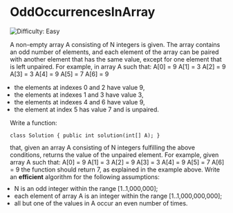 
# OddOccurrencesInArray

![Difficulty: Easy](https://img.shields.io/badge/Difficulty-Easy-green)

A non-empty array A consisting of N integers is given. The array contains an odd number of elements, and each element of the array can be paired with another element that has the same value, except for one element that is left unpaired.
For example, in array A such that:
  A[0] = 9  A[1] = 3  A[2] = 9
  A[3] = 3  A[4] = 9  A[5] = 7
  A[6] = 9
<ul style="margin: 10px;padding: 0px;"><li>the elements at indexes 0 and 2 have value 9,</li>
<li>the elements at indexes 1 and 3 have value 3,</li>
<li>the elements at indexes 4 and 6 have value 9,</li>
<li>the element at index 5 has value 7 and is unpaired.</li>
</ul>

Write a function:
<p style="font-family: monospace; font-size: 9pt; display: block; white-space: pre-wrap"><tt>class Solution { public int solution(int[] A); }</tt></p>
that, given an array A consisting of N integers fulfilling the above conditions, returns the value of the unpaired element.
For example, given array A such that:
  A[0] = 9  A[1] = 3  A[2] = 9
  A[3] = 3  A[4] = 9  A[5] = 7
  A[6] = 9
the function should return 7, as explained in the example above.
Write an <b><b>efficient</b></b> algorithm for the following assumptions:
<ul style="margin: 10px;padding: 0px;"><li>N is an odd integer within the range [1..1,000,000];</li>
<li>each element of array A is an integer within the range [<span class="number">1</span>..<span class="number">1,000,000,000</span>];</li>
<li>all but one of the values in A occur an even number of times.</li>
</ul>


